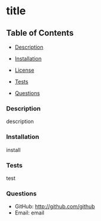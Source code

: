 # title
  

  


  ## Table of Contents

  * [Description](#description)
  * [Installation](#installation)
  
  * [License](#license)
  
  * [Tests](#tests)
  * [Questions](#questions)

  ### Description
description

  ### Installation
install

  

  

  

  ### Tests
test

  ### Questions
  * GitHub: http://github.com/github
  * Email: email
  